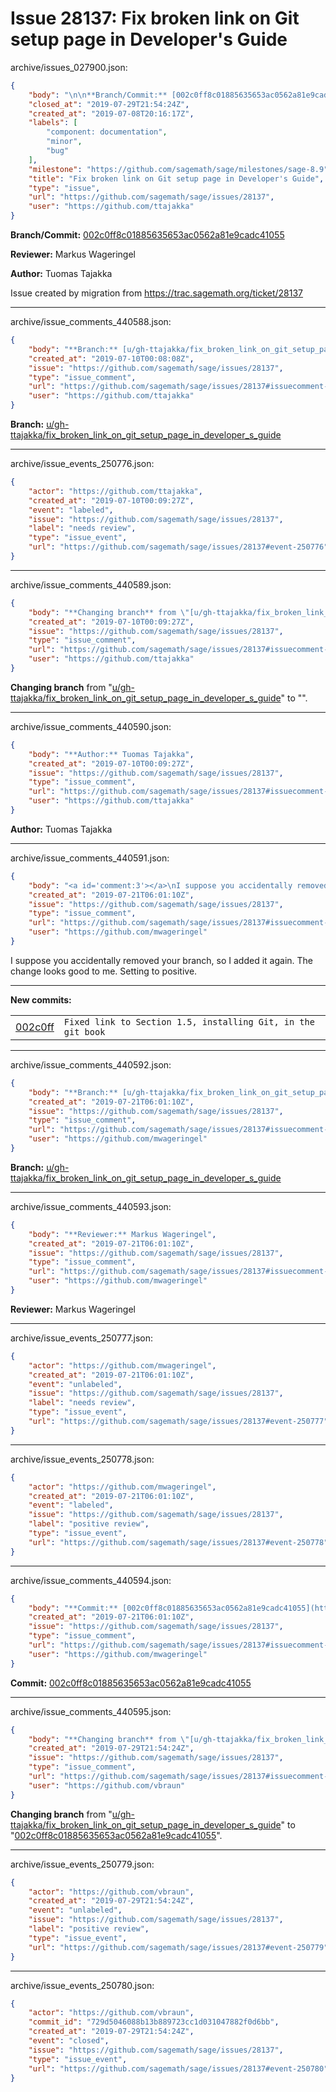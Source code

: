 # Issue 28137: Fix broken link on Git setup page in Developer's Guide

archive/issues_027900.json:
```json
{
    "body": "\n\n**Branch/Commit:** [002c0ff8c01885635653ac0562a81e9cadc41055](https://github.com/sagemath/sagetrac-mirror/commit/002c0ff8c01885635653ac0562a81e9cadc41055)\n\n**Reviewer:** Markus Wageringel\n\n**Author:** Tuomas Tajakka\n\nIssue created by migration from https://trac.sagemath.org/ticket/28137\n\n",
    "closed_at": "2019-07-29T21:54:24Z",
    "created_at": "2019-07-08T20:16:17Z",
    "labels": [
        "component: documentation",
        "minor",
        "bug"
    ],
    "milestone": "https://github.com/sagemath/sage/milestones/sage-8.9",
    "title": "Fix broken link on Git setup page in Developer's Guide",
    "type": "issue",
    "url": "https://github.com/sagemath/sage/issues/28137",
    "user": "https://github.com/ttajakka"
}
```


**Branch/Commit:** [002c0ff8c01885635653ac0562a81e9cadc41055](https://github.com/sagemath/sagetrac-mirror/commit/002c0ff8c01885635653ac0562a81e9cadc41055)

**Reviewer:** Markus Wageringel

**Author:** Tuomas Tajakka

Issue created by migration from https://trac.sagemath.org/ticket/28137





---

archive/issue_comments_440588.json:
```json
{
    "body": "**Branch:** [u/gh-ttajakka/fix_broken_link_on_git_setup_page_in_developer_s_guide](https://github.com/sagemath/sagetrac-mirror/tree/u/gh-ttajakka/fix_broken_link_on_git_setup_page_in_developer_s_guide)",
    "created_at": "2019-07-10T00:08:08Z",
    "issue": "https://github.com/sagemath/sage/issues/28137",
    "type": "issue_comment",
    "url": "https://github.com/sagemath/sage/issues/28137#issuecomment-440588",
    "user": "https://github.com/ttajakka"
}
```

**Branch:** [u/gh-ttajakka/fix_broken_link_on_git_setup_page_in_developer_s_guide](https://github.com/sagemath/sagetrac-mirror/tree/u/gh-ttajakka/fix_broken_link_on_git_setup_page_in_developer_s_guide)



---

archive/issue_events_250776.json:
```json
{
    "actor": "https://github.com/ttajakka",
    "created_at": "2019-07-10T00:09:27Z",
    "event": "labeled",
    "issue": "https://github.com/sagemath/sage/issues/28137",
    "label": "needs review",
    "type": "issue_event",
    "url": "https://github.com/sagemath/sage/issues/28137#event-250776"
}
```



---

archive/issue_comments_440589.json:
```json
{
    "body": "**Changing branch** from \"[u/gh-ttajakka/fix_broken_link_on_git_setup_page_in_developer_s_guide](https://github.com/sagemath/sagetrac-mirror/tree/u/gh-ttajakka/fix_broken_link_on_git_setup_page_in_developer_s_guide)\" to \"\".",
    "created_at": "2019-07-10T00:09:27Z",
    "issue": "https://github.com/sagemath/sage/issues/28137",
    "type": "issue_comment",
    "url": "https://github.com/sagemath/sage/issues/28137#issuecomment-440589",
    "user": "https://github.com/ttajakka"
}
```

**Changing branch** from "[u/gh-ttajakka/fix_broken_link_on_git_setup_page_in_developer_s_guide](https://github.com/sagemath/sagetrac-mirror/tree/u/gh-ttajakka/fix_broken_link_on_git_setup_page_in_developer_s_guide)" to "".



---

archive/issue_comments_440590.json:
```json
{
    "body": "**Author:** Tuomas Tajakka",
    "created_at": "2019-07-10T00:09:27Z",
    "issue": "https://github.com/sagemath/sage/issues/28137",
    "type": "issue_comment",
    "url": "https://github.com/sagemath/sage/issues/28137#issuecomment-440590",
    "user": "https://github.com/ttajakka"
}
```

**Author:** Tuomas Tajakka



---

archive/issue_comments_440591.json:
```json
{
    "body": "<a id='comment:3'></a>\nI suppose you accidentally removed your branch, so I added it again. The change looks good to me. Setting to positive.\n\n---\n**New commits:**\n<table><tr><td><a href=\"https://github.com/sagemath/sagetrac-mirror/commit/002c0ff8c01885635653ac0562a81e9cadc41055\">002c0ff</a></td><td><code>Fixed link to Section 1.5, installing Git, in the git book</code></td></tr></table>\n",
    "created_at": "2019-07-21T06:01:10Z",
    "issue": "https://github.com/sagemath/sage/issues/28137",
    "type": "issue_comment",
    "url": "https://github.com/sagemath/sage/issues/28137#issuecomment-440591",
    "user": "https://github.com/mwageringel"
}
```

<a id='comment:3'></a>
I suppose you accidentally removed your branch, so I added it again. The change looks good to me. Setting to positive.

---
**New commits:**
<table><tr><td><a href="https://github.com/sagemath/sagetrac-mirror/commit/002c0ff8c01885635653ac0562a81e9cadc41055">002c0ff</a></td><td><code>Fixed link to Section 1.5, installing Git, in the git book</code></td></tr></table>




---

archive/issue_comments_440592.json:
```json
{
    "body": "**Branch:** [u/gh-ttajakka/fix_broken_link_on_git_setup_page_in_developer_s_guide](https://github.com/sagemath/sagetrac-mirror/tree/u/gh-ttajakka/fix_broken_link_on_git_setup_page_in_developer_s_guide)",
    "created_at": "2019-07-21T06:01:10Z",
    "issue": "https://github.com/sagemath/sage/issues/28137",
    "type": "issue_comment",
    "url": "https://github.com/sagemath/sage/issues/28137#issuecomment-440592",
    "user": "https://github.com/mwageringel"
}
```

**Branch:** [u/gh-ttajakka/fix_broken_link_on_git_setup_page_in_developer_s_guide](https://github.com/sagemath/sagetrac-mirror/tree/u/gh-ttajakka/fix_broken_link_on_git_setup_page_in_developer_s_guide)



---

archive/issue_comments_440593.json:
```json
{
    "body": "**Reviewer:** Markus Wageringel",
    "created_at": "2019-07-21T06:01:10Z",
    "issue": "https://github.com/sagemath/sage/issues/28137",
    "type": "issue_comment",
    "url": "https://github.com/sagemath/sage/issues/28137#issuecomment-440593",
    "user": "https://github.com/mwageringel"
}
```

**Reviewer:** Markus Wageringel



---

archive/issue_events_250777.json:
```json
{
    "actor": "https://github.com/mwageringel",
    "created_at": "2019-07-21T06:01:10Z",
    "event": "unlabeled",
    "issue": "https://github.com/sagemath/sage/issues/28137",
    "label": "needs review",
    "type": "issue_event",
    "url": "https://github.com/sagemath/sage/issues/28137#event-250777"
}
```



---

archive/issue_events_250778.json:
```json
{
    "actor": "https://github.com/mwageringel",
    "created_at": "2019-07-21T06:01:10Z",
    "event": "labeled",
    "issue": "https://github.com/sagemath/sage/issues/28137",
    "label": "positive review",
    "type": "issue_event",
    "url": "https://github.com/sagemath/sage/issues/28137#event-250778"
}
```



---

archive/issue_comments_440594.json:
```json
{
    "body": "**Commit:** [002c0ff8c01885635653ac0562a81e9cadc41055](https://github.com/sagemath/sagetrac-mirror/commit/002c0ff8c01885635653ac0562a81e9cadc41055)",
    "created_at": "2019-07-21T06:01:10Z",
    "issue": "https://github.com/sagemath/sage/issues/28137",
    "type": "issue_comment",
    "url": "https://github.com/sagemath/sage/issues/28137#issuecomment-440594",
    "user": "https://github.com/mwageringel"
}
```

**Commit:** [002c0ff8c01885635653ac0562a81e9cadc41055](https://github.com/sagemath/sagetrac-mirror/commit/002c0ff8c01885635653ac0562a81e9cadc41055)



---

archive/issue_comments_440595.json:
```json
{
    "body": "**Changing branch** from \"[u/gh-ttajakka/fix_broken_link_on_git_setup_page_in_developer_s_guide](https://github.com/sagemath/sagetrac-mirror/tree/u/gh-ttajakka/fix_broken_link_on_git_setup_page_in_developer_s_guide)\" to \"[002c0ff8c01885635653ac0562a81e9cadc41055](https://github.com/sagemath/sagetrac-mirror/commit/002c0ff8c01885635653ac0562a81e9cadc41055)\".",
    "created_at": "2019-07-29T21:54:24Z",
    "issue": "https://github.com/sagemath/sage/issues/28137",
    "type": "issue_comment",
    "url": "https://github.com/sagemath/sage/issues/28137#issuecomment-440595",
    "user": "https://github.com/vbraun"
}
```

**Changing branch** from "[u/gh-ttajakka/fix_broken_link_on_git_setup_page_in_developer_s_guide](https://github.com/sagemath/sagetrac-mirror/tree/u/gh-ttajakka/fix_broken_link_on_git_setup_page_in_developer_s_guide)" to "[002c0ff8c01885635653ac0562a81e9cadc41055](https://github.com/sagemath/sagetrac-mirror/commit/002c0ff8c01885635653ac0562a81e9cadc41055)".



---

archive/issue_events_250779.json:
```json
{
    "actor": "https://github.com/vbraun",
    "created_at": "2019-07-29T21:54:24Z",
    "event": "unlabeled",
    "issue": "https://github.com/sagemath/sage/issues/28137",
    "label": "positive review",
    "type": "issue_event",
    "url": "https://github.com/sagemath/sage/issues/28137#event-250779"
}
```



---

archive/issue_events_250780.json:
```json
{
    "actor": "https://github.com/vbraun",
    "commit_id": "729d5046088b13b889723cc1d031047882f0d6bb",
    "created_at": "2019-07-29T21:54:24Z",
    "event": "closed",
    "issue": "https://github.com/sagemath/sage/issues/28137",
    "type": "issue_event",
    "url": "https://github.com/sagemath/sage/issues/28137#event-250780"
}
```

